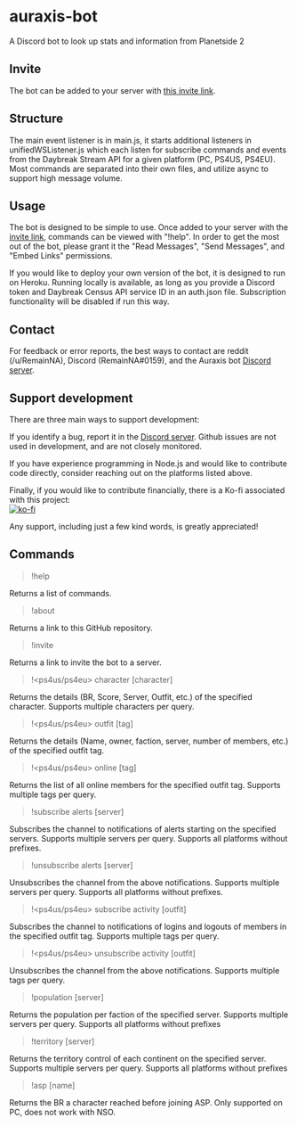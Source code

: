 # auraxis-bot

A Discord bot to look up stats and information from Planetside 2

## Invite

The bot can be added to your server with [this invite link](https://discordapp.com/oauth2/authorize?client_id=437756856774033408&scope=bot&permissions=19456).

## Structure

The main event listener is in main.js, it starts additional listeners in unifiedWSListener.js which each listen for subscribe commands and events from the Daybreak Stream API for a given platform (PC, PS4US, PS4EU).  Most commands are separated into their own files, and utilize async to support high message volume.

## Usage

The bot is designed to be simple to use.  Once added to your server with the [invite link](https://discordapp.com/oauth2/authorize?client_id=437756856774033408&scope=bot&permissions=19456), commands can be viewed with "!help".  In order to get the most out of the bot, please grant it the "Read Messages", "Send Messages", and "Embed Links" permissions.

If you would like to deploy your own version of the bot, it is designed to run on Heroku.  Running locally is available, as long as you provide a Discord token and Daybreak Census API service ID in an auth.json file.  Subscription functionality will be disabled if run this way.

## Contact

For feedback or error reports, the best ways to contact are reddit (/u/RemainNA), Discord (RemainNA#0159), and the Auraxis bot [Discord server](https://discord.gg/Kf5P6Ut).

## Support development

There are three main ways to support development:

If you identify a bug, report it in the [Discord server](https://discord.gg/Kf5P6Ut).  Github issues are not used in development, and are not closely monitored.

If you have experience programming in Node.js and would like to contribute code directly, consider reaching out on the platforms listed above.

Finally, if you would like to contribute financially, there is a Ko-fi associated with this project:  
[![ko-fi](https://www.ko-fi.com/img/githubbutton_sm.svg)](https://ko-fi.com/E1E61FBIV)

Any support, including just a few kind words, is greatly appreciated!

## Commands

> !help

Returns a list of commands.

> !about

Returns a link to this GitHub repository.

> !invite

Returns a link to invite the bot to a server.

> !<ps4us/ps4eu> character [character]

Returns the details (BR, Score, Server, Outfit, etc.) of the specified character.  Supports multiple characters per query.

> !<ps4us/ps4eu> outfit [tag]

Returns the details (Name, owner, faction, server, number of members, etc.) of the specified outfit tag.

> !<ps4us/ps4eu> online [tag]

Returns the list of all online members for the specified outfit tag.  Supports multiple tags per query.

> !subscribe alerts [server]

Subscribes the channel to notifications of alerts starting on the specified servers.  Supports multiple servers per query.  Supports all platforms without prefixes.

> !unsubscribe alerts [server]

Unsubscribes the channel from the above notifications.  Supports multiple servers per query.  Supports all platforms without prefixes.

> !<ps4us/ps4eu> subscribe activity [outfit]

Subscribes the channel to notifications of logins and logouts of members in the specified outfit tag.  Supports multiple tags per query.

> !<ps4us/ps4eu> unsubscribe activity [outfit]

Unsubscribes the channel from the above notifications.  Supports multiple tags per query.

> !population [server]

Returns the population per faction of the specified server.  Supports multiple servers per query.  Supports all platforms without prefixes

> !territory [server]

Returns the territory control of each continent on the specified server.  Supports multiple servers per query.  Supports all platforms without prefixes

> !asp [name]

Returns the BR a character reached before joining ASP.  Only supported on PC, does not work with NSO.
